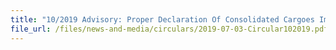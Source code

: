 ```yaml
---
title: "10/2019 Advisory: Proper Declaration Of Consolidated Cargoes Imported By Land For Subsequent Re-Export By Sea/Air Freight Or Release Into Customs Territory"
file_url: /files/news-and-media/circulars/2019-07-03-Circular102019.pdf
---
```

